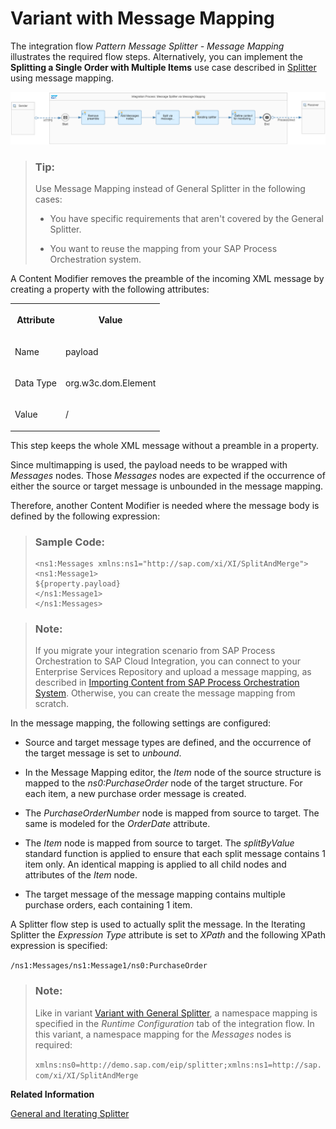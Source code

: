 <!-- loiof6bb2b7d6860418bbe4c0c40e5cacecd -->

# Variant with Message Mapping

The integration flow *Pattern Message Splitter - Message Mapping* illustrates the required flow steps. Alternatively, you can implement the **Splitting a Single Order with Multiple Items** use case described in [Splitter](splitter-4b475ea.md) using message mapping.

![](images/Splitter_Message_Mapping_9af27cd.png)

> ### Tip:  
> Use Message Mapping instead of General Splitter in the following cases:
> 
> -   You have specific requirements that aren't covered by the General Splitter.
> 
> -   You want to reuse the mapping from your SAP Process Orchestration system.

A Content Modifier removes the preamble of the incoming XML message by creating a property with the following attributes:


<table>
<tr>
<th valign="top">

Attribute



</th>
<th valign="top">

Value



</th>
</tr>
<tr>
<td valign="top">

Name



</td>
<td valign="top">

payload



</td>
</tr>
<tr>
<td valign="top">

Data Type



</td>
<td valign="top">

org.w3c.dom.Element



</td>
</tr>
<tr>
<td valign="top">

Value



</td>
<td valign="top">

/



</td>
</tr>
</table>

This step keeps the whole XML message without a preamble in a property.

Since multimapping is used, the payload needs to be wrapped with *Messages* nodes. Those *Messages* nodes are expected if the occurrence of either the source or target message is unbounded in the message mapping.

Therefore, another Content Modifier is needed where the message body is defined by the following expression:

> ### Sample Code:  
> ```
> <ns1:Messages xmlns:ns1="http://sap.com/xi/XI/SplitAndMerge">
> <ns1:Message1>
> ${property.payload}
> </ns1:Message1>
> </ns1:Messages>
> ```

> ### Note:  
> If you migrate your integration scenario from SAP Process Orchestration to SAP Cloud Integration, you can connect to your Enterprise Services Repository and upload a message mapping, as described in [Importing Content from SAP Process Orchestration System](../IntegrationSettings/importing-content-from-sap-process-orchestration-system-53db5fb.md). Otherwise, you can create the message mapping from scratch.

In the message mapping, the following settings are configured:

-   Source and target message types are defined, and the occurrence of the target message is set to *unbound*.

-   In the Message Mapping editor, the *Item* node of the source structure is mapped to the *ns0:PurchaseOrder* node of the target structure. For each item, a new purchase order message is created.

-   The *PurchaseOrderNumber* node is mapped from source to target. The same is modeled for the *OrderDate* attribute.

-   The *Item* node is mapped from source to target. The *splitByValue* standard function is applied to ensure that each split message contains 1 item only. An identical mapping is applied to all child nodes and attributes of the *Item* node.

-   The target message of the message mapping contains multiple purchase orders, each containing 1 item.


A Splitter flow step is used to actually split the message. In the Iterating Splitter the *Expression Type* attribute is set to *XPath* and the following XPath expression is specified:

`/ns1:Messages/ns1:Message1/ns0:PurchaseOrder`

> ### Note:  
> Like in variant [Variant with General Splitter](variant-with-general-splitter-cba1ecb.md), a namespace mapping is specified in the *Runtime Configuration* tab of the integration flow. In this variant, a namespace mapping for the *Messages* nodes is required:
> 
> `xmlns:ns0=http://demo.sap.com/eip/splitter;xmlns:ns1=http://sap.com/xi/XI/SplitAndMerge`

**Related Information**  


[General and Iterating Splitter](general-and-iterating-splitter-b49d088.md "The two splitter types General Splitter and Iterative Splitter behave differently in their handling of the enveloping elements of the input message.")

